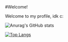 #Welcome!

Welcome to my profile, idk c:

![Anurag's GitHub stats](https://github-readme-stats.vercel.app/api?username=Bay62&show_icons=true&theme=radical)

[![Top Langs](https://github-readme-stats.vercel.app/api/top-langs/?username=Bay62&layout=compact&theme=radical)](https://github.com/anuraghazra/github-readme-stats)

